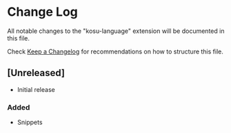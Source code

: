 # Change Log

All notable changes to the "kosu-language" extension will be documented in this file.

Check [Keep a Changelog](https://keepachangelog.com/) for recommendations on how to structure this file.

## [Unreleased]

- Initial release

### Added
- Snippets